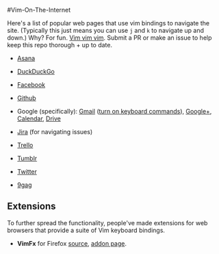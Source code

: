 #Vim-On-The-Internet

Here's a list of popular web pages that use vim bindings to navigate the site. (Typically this just means you can use `j` and `k` to navigate up and down.) Why? For fun. <a href="https://twitter.com/iamdevloper/status/588355053104267264">Vim vim vim<a/>. Submit a PR or make an issue to help keep this repo thorough + up to date.

- <a href="https://asana.com">Asana</a>

- <a href = "https://duckduckgo.com/"> DuckDuckGo </a>

- <a href="http://facebook.com">Facebook</a>

- <a href="http://github.com">Github</a> 

- Google (specifically): <a href="http://gmail.com">Gmail</a> ([turn on keyboard commands](https://support.google.com/mail/answer/6594?hl=en)), <a href="http://plus.google.com">Google+</a>, <a href="http://calendar.google.com">Calendar</a>, <a href="http://drive.google.com">Drive</a>

- <a href="http://jira.com">Jira</a> (for navigating issues)

- <a href="http://trello.com">Trello</a>

- <a href="http://tumblr.com">Tumblr</a>

- <a href="http://twitter.com">Twitter</a>

- <a href="http://9gag.com">9gag</a>



## Extensions

To further spread the functionality, people've made extensions for web browsers that provide a suite of Vim keyboard bindings.

- **VimFx** for Firefox [source](https://github.com/akhodakivskiy/VimFx),  [addon page](https://addons.mozilla.org/en-us/firefox/addon/vimfx).
